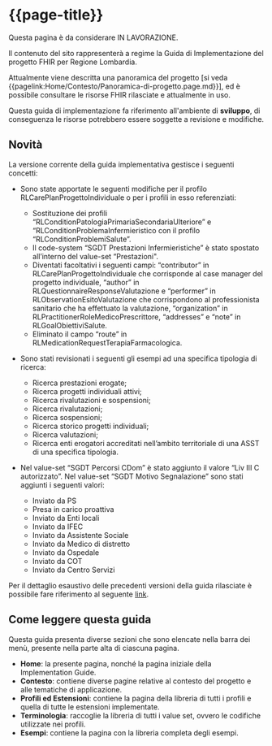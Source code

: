 # {{page-title}}

<div class="alert alert-warning">
Questa pagina è da considerare IN LAVORAZIONE. 

Il contenuto del sito rappresenterà a regime la Guida di Implementazione del progetto FHIR per Regione Lombardia. 

Attualmente viene descritta una panoramica del progetto \[si veda {{pagelink:Home/Contesto/Panoramica-di-progetto.page.md}}\], 
ed è possibile consultare le risorse FHIR rilasciate e attualmente in uso.
</div>

<div class="alert alert-danger">
Questa guida di implementazione fa riferimento all'ambiente di <b>sviluppo</b>, di conseguenza le risorse potrebbero essere soggette a revisione e modifiche.
</div>

## Novità
La versione corrente della guida implementativa gestisce i seguenti concetti:
- Sono state apportate le seguenti modifiche per il profilo RLCarePlanProgettoIndividuale o per i profili in esso referenziati: 
  - Sostituzione dei profili “RLConditionPatologiaPrimariaSecondariaUlteriore” e “RLConditionProblemaInfermieristico  con il profilo “RLConditionProblemiSalute”.
  - Il code-system “SGDT Prestazioni Infermieristiche” è stato spostato all’interno del value-set “Prestazioni".
  - Diventati facoltativi i seguenti campi: “contributor” in RLCarePlanProgettoIndividuale che corrisponde al case
    manager del progetto individuale, “author” in RLQuestionnaireResponseValutazione e “performer” in RLObservationEsitoValutazione che corrispondono al professionista sanitario che ha effettuato la valutazione, “organization” in RLPractitionerRoleMedicoPrescrittore, “addresses” e “note” in RLGoalObiettiviSalute.
  - Eliminato il campo “route” in RLMedicationRequestTerapiaFarmacologica.

- Sono stati revisionati i seguenti gli esempi ad una specifica tipologia di ricerca:
  - Ricerca prestazioni erogate;
  - Ricerca progetti individuali attivi;
  - Ricerca rivalutazioni e sospensioni;
  - Ricerca rivalutazioni;
  - Ricerca sospensioni;
  - Ricerca storico progetti individuali;
  - Ricerca valutazioni;
  - Ricerca enti erogatori accreditati nell’ambito territoriale di una ASST di una specifica tipologia.

- Nel value-set “SGDT Percorsi CDom” è stato aggiunto il valore “Liv III C autorizzato”.
  Nel value-set “SGDT Motivo Segnalazione” sono stati aggiunti i seguenti valori:
  - Inviato da PS
  - Presa in carico proattiva
  - Inviato da Enti locali
  - Inviato da IFEC
  - Inviato da Assistente Sociale
  - Inviato da Medico di distretto
  - Inviato da Ospedale
  - Inviato da COT
  - Inviato da Centro Servizi

Per il dettaglio esaustivo delle precedenti versioni della guida rilasciate è possibile fare riferimento al seguente [link](https://simplifier.net/guide/ig-rlfhir-versionhistory/home?version=current).

## Come leggere questa guida
Questa guida presenta diverse sezioni che sono elencate nella barra dei menù, presente nella parte alta di ciascuna pagina.
- **Home**: la presente pagina, nonché la pagina iniziale della Implementation Guide.
- **Contesto**: contiene diverse pagine relative al contesto del progetto e alle tematiche di applicazione.
- **Profili ed Estensioni**: contiene la pagina della libreria di tutti i profili e quella di tutte le estensioni implementate.
- **Terminologia**: raccoglie la libreria di tutti i value set, ovvero le codifiche utilizzate nei profili.
- **Esempi**: contiene la pagina con la libreria completa degli esempi.
  
